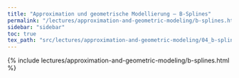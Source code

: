 ```yaml
---
title: "Approximation und geometrische Modellierung – B-Splines"
permalink: "/lectures/approximation-and-geometric-modeling/b-splines.html"
sidebar: "sidebar"
toc: true
tex_path: "src/lectures/approximation-and-geometric-modeling/04_b-splines.tex"
---
```


{% include lectures/approximation-and-geometric-modeling/b-splines.html %}